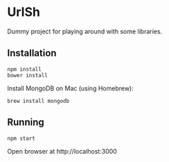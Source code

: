 UrlSh
=====

Dummy project for playing around with some libraries.

## Installation

```
npm install
bower install
```

Install MongoDB on Mac (using Homebrew):

```
brew install mongodb
```

## Running

```
npm start
```

Open browser at http://localhost:3000
